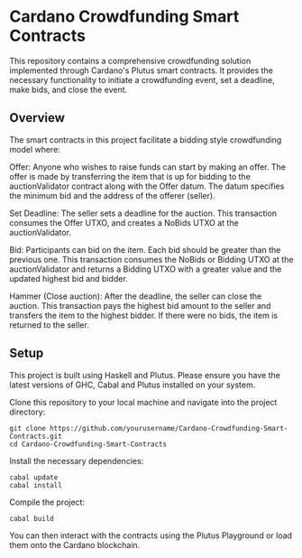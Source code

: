 # Cardano Crowdfunding Smart Contracts
This repository contains a comprehensive crowdfunding solution implemented through Cardano's Plutus smart contracts. It provides the necessary functionality to initiate a crowdfunding event, set a deadline, make bids, and close the event.

## Overview
The smart contracts in this project facilitate a bidding style crowdfunding model where:

Offer: Anyone who wishes to raise funds can start by making an offer. The offer is made by transferring the item that is up for bidding to the auctionValidator contract along with the Offer datum. The datum specifies the minimum bid and the address of the offerer (seller).

Set Deadline: The seller sets a deadline for the auction. This transaction consumes the Offer UTXO, and creates a NoBids UTXO at the auctionValidator.

Bid: Participants can bid on the item. Each bid should be greater than the previous one. This transaction consumes the NoBids or Bidding UTXO at the auctionValidator and returns a Bidding UTXO with a greater value and the updated highest bid and bidder.

Hammer (Close auction): After the deadline, the seller can close the auction. This transaction pays the highest bid amount to the seller and transfers the item to the highest bidder. If there were no bids, the item is returned to the seller.

## Setup
This project is built using Haskell and Plutus. Please ensure you have the latest versions of GHC, Cabal and Plutus installed on your system.

Clone this repository to your local machine and navigate into the project directory:
```
git clone https://github.com/yourusername/Cardano-Crowdfunding-Smart-Contracts.git
cd Cardano-Crowdfunding-Smart-Contracts
```

Install the necessary dependencies:
```
cabal update
cabal install
```

Compile the project:
```
cabal build
```

You can then interact with the contracts using the Plutus Playground or load them onto the Cardano blockchain.
